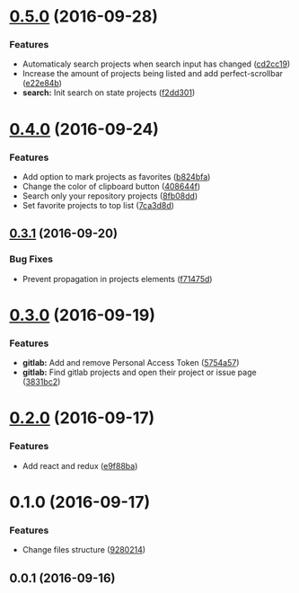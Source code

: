 <a name="0.5.0"></a>
# [0.5.0](https://github.com/leonardokl/gitlab-chrome-extension/compare/v0.4.0...v0.5.0) (2016-09-28)


### Features

* Automaticaly search projects when search input has changed ([cd2cc19](https://github.com/leonardokl/gitlab-chrome-extension/commit/cd2cc19))
* Increase the amount of projects being listed and add perfect-scrollbar ([e22e84b](https://github.com/leonardokl/gitlab-chrome-extension/commit/e22e84b))
* **search:** Init search on state projects ([f2dd301](https://github.com/leonardokl/gitlab-chrome-extension/commit/f2dd301))



<a name="0.4.0"></a>
# [0.4.0](https://github.com/leonardokl/gitlab-chrome-extension/compare/v0.3.1...v0.4.0) (2016-09-24)


### Features

* Add option to mark projects as favorites ([b824bfa](https://github.com/leonardokl/gitlab-chrome-extension/commit/b824bfa))
* Change the color of clipboard button ([408644f](https://github.com/leonardokl/gitlab-chrome-extension/commit/408644f))
* Search only your repository projects ([8fb08dd](https://github.com/leonardokl/gitlab-chrome-extension/commit/8fb08dd))
* Set favorite projects to top list ([7ca3d8d](https://github.com/leonardokl/gitlab-chrome-extension/commit/7ca3d8d))



<a name="0.3.1"></a>
## [0.3.1](https://github.com/leonardokl/gitlab-chrome-extension/compare/v0.3.0...v0.3.1) (2016-09-20)


### Bug Fixes

* Prevent propagation in projects elements ([f71475d](https://github.com/leonardokl/gitlab-chrome-extension/commit/f71475d))



<a name="0.3.0"></a>
# [0.3.0](https://github.com/leonardokl/gitlab-chrome-extension/compare/v0.2.0...v0.3.0) (2016-09-19)


### Features

* **gitlab:** Add and remove Personal Access Token ([5754a57](https://github.com/leonardokl/gitlab-chrome-extension/commit/5754a57))
* **gitlab:** Find gitlab projects and open their project or issue page ([3831bc2](https://github.com/leonardokl/gitlab-chrome-extension/commit/3831bc2))



<a name="0.2.0"></a>
# [0.2.0](https://github.com/leonardokl/gitlab-chrome-extension/compare/v0.1.0...v0.2.0) (2016-09-17)


### Features

* Add react and redux ([e9f88ba](https://github.com/leonardokl/gitlab-chrome-extension/commit/e9f88ba))



<a name="0.1.0"></a>
# 0.1.0 (2016-09-17)


### Features

* Change files structure ([9280214](https://github.com/leonardokl/gitlab-chrome-extension/commit/9280214))



<a name="0.0.1"></a>
## 0.0.1 (2016-09-16)



